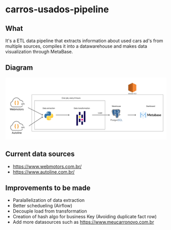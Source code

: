 # carros-usados-pipeline

## What
It's a ETL data pipeline that extracts information about used cars ad's from multiple sources, compiles it into a datawarehouse and makes data visualization through MetaBase.

## Diagram
![Design](https://github.com/Toskosz/carros-usados-pipeline/blob/pandas/media/used-cars-pipeline-diagram_page-0001.jpg)

## Current data sources

- https://www.webmotors.com.br/
- https://www.autoline.com.br/ 

## Improvements to be made
- Paralallelization of data extraction
- Better schedueling (Airflow)
- Decouple load from transformation
- Creation of hash algo for business Key (Avoiding duplicate fact row)
- Add more datasources such as https://www.meucarronovo.com.br
